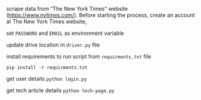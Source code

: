 scrape data from “The New York Times” website (https://www.nytimes.com/). Before starting the process, create an account at The New York Times website,

set `PASSWORD` and `EMAIL` as environment variable

update drive location in `driver.py` file

install requirements to run script from `requirments.txt` file

`pip install -r requirments.txt`

get user details `python login.py`

get tech article details `python tech-page.py`
